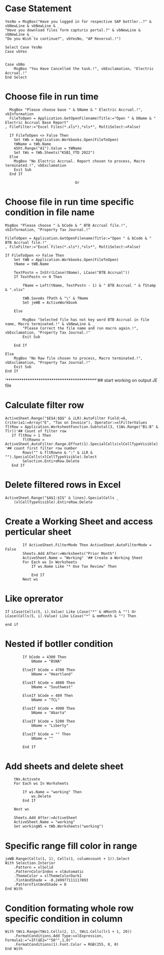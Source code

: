 # Case Statement 

    YesNo = MsgBox("Have you logged in for respective SAP bottler..?" & vbNewLine & vbNewLine & _
    "Have you download files form capturis portal.?" & vbNewLine & vbNewLine & _
    "Do you Wish to continue?", vbYesNo, "AP Reversal.!")
    
    Select Case YesNo      
    Case vbYes
    
    
    Case vbNo 
        MsgBox "You Have Cancelled the task.!", vbExclamation, "Electric Accrual.!"    
    End Select
  

  
# Choose file in run time

      MsgBox "Please choose base " & bName & " Electric Accrual.!", vbInformation 
      FileToOpen = Application.GetOpenFilename(Title:="Open " & bName & " Electric Accrual Base Report" _
    , FileFilter:="Excel Files(*.xls*),*xls*", MultiSelect:=False)
    
      If FileToOpen <> False Then
        Set tWb = Application.Workbooks.Open(FileToOpen)
        tWName = tWb.Name
        mSht.Range("A1").Value = tWName
        Set tWs = tWb.Sheets("KSB1_YTD 2022")  
      Else
        MsgBox "No Electric Accrual. Report chosen to process, Macro terminated.!", vbExclamation
        Exit Sub
      End If
                                    
                                    Or
      
#  Choose file in run time specific condition in file name
    
    MsgBox "Please choose " & bCode & " BTB Accrual file.!", vbInformation, "Property Tax Journal.!"
    
    FileToOpen = Application.GetOpenFilename(Title:="Open " & bCode & " BTB Accrual file.!" _
    , FileFilter:="Excel Files(*.xls*),*xls*", MultiSelect:=False)
    
    If FileToOpen <> False Then
        Set tWB = Application.Workbooks.Open(FileToOpen)
        tName = tWB.Name
        
        TextPostn = InStr(LCase(tName), LCase("BTB Accrual"))
        If TextPostn <> 0 Then
            
            fName = Left(tName, TextPostn - 1) & " BTB Accrual " & fStamp & ".xlsx"
            
            tWB.SaveAs fPath & "\" & fName
            Set jeWB = ActiveWorkbook
            
        Else
            
            MsgBox "Selected file has not key word BTB Accrual in file name, Macro terminated.!" & vbNewLine & _
            "Please Correct the file name and run macro again.!", vbExclamation, "Property Tax Journal.!"
            Exit Sub
            
        End If
        
    Else
        MsgBox "No Raw file chosen to process, Macro terminated.!", vbExclamation, "Property Tax Journal.!"
        Exit Sub
    End If
'******************************************'## start working on output JE file
      

# Calculate filter row
    ActiveSheet.Range("$E$4:$Q$" & iLR).AutoFilter Field:=6, Criteria1:=Array("E", "Tax on Invoice"), Operator:=xlFilterValues
    fltRow = Application.WorksheetFunction.Subtotal(3, t1Ws.Range("B1:B" & Tlr))'## Count of filter row
       If fltRow > 1 Then
            fltRowno = ActiveSheet.AutoFilter.Range.Offset(1).SpecialCells(xlCellTypeVisible).Row '## count first filter row number 
            Rows("" & fltRowno & ":" & iLR & "").SpecialCells(xlCellTypeVisible).Select
            Selection.EntireRow.Delete
       End If

# Delete filtered rows in Excel 

    ActiveSheet.Range("$A$1:$I$" & lines).SpecialCells _
        (xlCellTypeVisible).EntireRow.Delete

# Create a Working Sheet and access perticular sheet

            If ActiveSheet.FilterMode Then ActiveSheet.AutoFilterMode = False 
            Sheets.Add After:=Worksheets("Prior Month")
            ActiveSheet.Name = "Working" '## Create a Working Sheet 
            For Each ws In Worksheets
                If ws.Name Like "* Use Tax Review" Then 
                
                End If
            Next ws
			
# Like oprerator

    If LCase(Cells(5, i).Value) Like LCase("*" & mMonth & "") Or LCase(Cells(5, i).Value) Like LCase("*" & mmMonth & "") Then
    
    end if
	
# Nested if botller condition

            If bCode = 4300 Then
                bName = "BSNA"
                
            ElseIf bCode = 4700 Then
                bName = "Heartland"
                
            ElseIf bCode = 4800 Then
                bName = "Southwest"
                
            ElseIf bCode = 489 Then
                bName = "TCL"
                
            ElseIf bCode = 4900 Then
                bName = "Abarta"
                
            ElseIf bCode = 5200 Then
                bName = "Liberty"
                
            ElseIf bCode = "" Then
                bName = ""
                
            End If
# Add sheets and delete sheet

        tWs.Activate
        For Each ws In Worksheets
        
            If ws.Name = "working" Then
                ws.Delete
            End If
        
        Next ws
        
        Sheets.Add After:=ActiveSheet
        ActiveSheet.Name = "working"
        Set workingWS = tWb.Worksheets("working")
			
# Specific range fill color in range

	jeWB.Range(Cells(1, 1), Cells(1, columncount + 1)).Select
    With Selection.Interior
        .Pattern = xlSolid
        .PatternColorIndex = xlAutomatic
        .ThemeColor = xlThemeColorDark1
        .TintAndShade = -0.249977111117893
        .PatternTintAndShade = 0
    End With

# Condition formating whole row specific condition in column
	With tWs1.Range(tWs1.Cells(2, 1), tWs1.Cells(lr1 + 1, 20))
        .FormatConditions.Add Type:=xlExpression, Formula1:="=IF($E2=""50"",1,0)"
        .FormatConditions(1).Font.Color = RGB(255, 0, 0)
    End With
	
